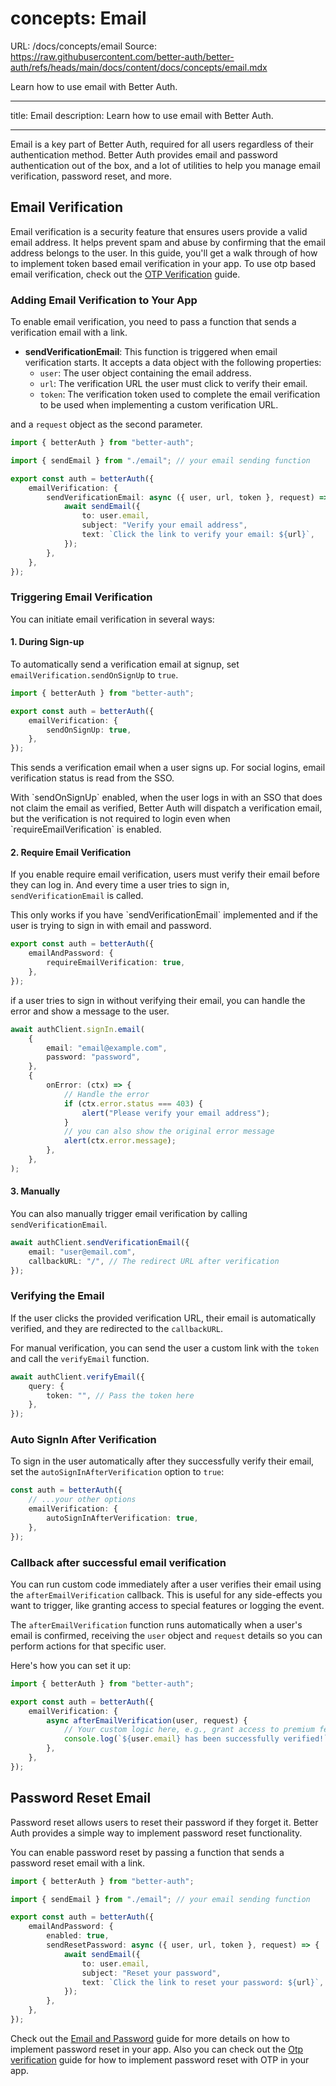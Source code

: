 # concepts: Email

URL: /docs/concepts/email
Source: https://raw.githubusercontent.com/better-auth/better-auth/refs/heads/main/docs/content/docs/concepts/email.mdx

Learn how to use email with Better Auth.

---

title: Email
description: Learn how to use email with Better Auth.

---

Email is a key part of Better Auth, required for all users regardless of their authentication method. Better Auth provides email and password authentication out of the box, and a lot of utilities to help you manage email verification, password reset, and more.

## Email Verification

Email verification is a security feature that ensures users provide a valid email address. It helps prevent spam and abuse by confirming that the email address belongs to the user. In this guide, you'll get a walk through of how to implement token based email verification in your app.
To use otp based email verification, check out the [OTP Verification](/docs/plugins/email-otp) guide.

### Adding Email Verification to Your App

To enable email verification, you need to pass a function that sends a verification email with a link.

- **sendVerificationEmail**: This function is triggered when email verification starts. It accepts a data object with the following properties:
    - `user`: The user object containing the email address.
    - `url`: The verification URL the user must click to verify their email.
    - `token`: The verification token used to complete the email verification to be used when implementing a custom verification URL.

and a `request` object as the second parameter.

```ts title="auth.ts"
import { betterAuth } from "better-auth";

import { sendEmail } from "./email"; // your email sending function

export const auth = betterAuth({
    emailVerification: {
        sendVerificationEmail: async ({ user, url, token }, request) => {
            await sendEmail({
                to: user.email,
                subject: "Verify your email address",
                text: `Click the link to verify your email: ${url}`,
            });
        },
    },
});
```

### Triggering Email Verification

You can initiate email verification in several ways:

#### 1. During Sign-up

To automatically send a verification email at signup, set `emailVerification.sendOnSignUp` to `true`.

```ts title="auth.ts"
import { betterAuth } from "better-auth";

export const auth = betterAuth({
    emailVerification: {
        sendOnSignUp: true,
    },
});
```

This sends a verification email when a user signs up. For social logins, email verification status is read from the SSO.

<Callout>
  With `sendOnSignUp` enabled, when the user logs in with an SSO that does not claim the email as verified, Better Auth will dispatch a verification email, but the verification is not required to login even when `requireEmailVerification` is enabled.
</Callout>

#### 2. Require Email Verification

If you enable require email verification, users must verify their email before they can log in. And every time a user tries to sign in, `sendVerificationEmail` is called.

<Callout>
  This only works if you have `sendVerificationEmail` implemented and if the user is trying to sign in with email and password.
</Callout>

```ts title="auth.ts"
export const auth = betterAuth({
    emailAndPassword: {
        requireEmailVerification: true,
    },
});
```

if a user tries to sign in without verifying their email, you can handle the error and show a message to the user.

```ts title="auth-client.ts"
await authClient.signIn.email(
    {
        email: "email@example.com",
        password: "password",
    },
    {
        onError: (ctx) => {
            // Handle the error
            if (ctx.error.status === 403) {
                alert("Please verify your email address");
            }
            // you can also show the original error message
            alert(ctx.error.message);
        },
    },
);
```

#### 3. Manually

You can also manually trigger email verification by calling `sendVerificationEmail`.

```ts
await authClient.sendVerificationEmail({
    email: "user@email.com",
    callbackURL: "/", // The redirect URL after verification
});
```

### Verifying the Email

If the user clicks the provided verification URL, their email is automatically verified, and they are redirected to the `callbackURL`.

For manual verification, you can send the user a custom link with the `token` and call the `verifyEmail` function.

```ts
await authClient.verifyEmail({
    query: {
        token: "", // Pass the token here
    },
});
```

### Auto SignIn After Verification

To sign in the user automatically after they successfully verify their email, set the `autoSignInAfterVerification` option to `true`:

```ts
const auth = betterAuth({
    // ...your other options
    emailVerification: {
        autoSignInAfterVerification: true,
    },
});
```

### Callback after successful email verification

You can run custom code immediately after a user verifies their email using the `afterEmailVerification` callback. This is useful for any side-effects you want to trigger, like granting access to special features or logging the event.

The `afterEmailVerification` function runs automatically when a user's email is confirmed, receiving the `user` object and `request` details so you can perform actions for that specific user.

Here's how you can set it up:

```ts title="auth.ts"
import { betterAuth } from "better-auth";

export const auth = betterAuth({
    emailVerification: {
        async afterEmailVerification(user, request) {
            // Your custom logic here, e.g., grant access to premium features
            console.log(`${user.email} has been successfully verified!`);
        },
    },
});
```

## Password Reset Email

Password reset allows users to reset their password if they forget it. Better Auth provides a simple way to implement password reset functionality.

You can enable password reset by passing a function that sends a password reset email with a link.

```ts title="auth.ts"
import { betterAuth } from "better-auth";

import { sendEmail } from "./email"; // your email sending function

export const auth = betterAuth({
    emailAndPassword: {
        enabled: true,
        sendResetPassword: async ({ user, url, token }, request) => {
            await sendEmail({
                to: user.email,
                subject: "Reset your password",
                text: `Click the link to reset your password: ${url}`,
            });
        },
    },
});
```

Check out the [Email and Password](/docs/authentication/email-password#forget-password) guide for more details on how to implement password reset in your app.
Also you can check out the [Otp verification](/docs/plugins/email-otp#reset-password) guide for how to implement password reset with OTP in your app.

